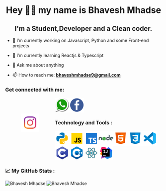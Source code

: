 



<h1 align="center">Hey 👋🏻 my name is Bhavesh Mhadse </h1>



<h2 align="center"> I'm a Student,Developer and a Clean coder.</h2>


- 🔭 I’m currently working on Javascript, Python and some Front-end projects
- 🌱 I’m currently learning Reactjs & Typescript


- 💬 Ask me about anything
- 📫 How to reach me: **bhaveshmhadse9@gmail.com**

<h3 align="left">Get connected with me: </h3>

<a href="https://instagram.com/bhaaaavesh__" target="blank">
  <img align="left" alt="Bhavesh's Instagram" width="60vw" src="instagram.png" style="margin: 50px;" />
</a>


<a href="https://wa.me/+919136298868" target="blank">
  <img align="left" alt="Bhavesh's Whatssapp" width="47vw" src="whatsapp.png" />
</a>

<a href="https://touch.facebook.com/bhavesh.mhadse.7" target="blank">
  <img align="center" alt="Bhavesh's Facebook" width="47vw" src="facebook.png" />
</a>


<h3 align="left"> Technology and Tools :  </h3>

  <img align="left" width="47vw" src="python.png" />
  <img align="left" width="47vw" src="js.png" />
  <img align="left" width="47vw" src="ts.png" />
  <img align="left" width="47vw" src="node.png" />
  <img align="left" width="47vw" src="html.png" />
  <img align="left" width="47vw" src="css.png" />
  <img align="left" width="47vw" src="vscode.png" />
  <img align="left" width="47vw" src="c.png" />
  <img align="left" width="47vw" src="c++.png" />
  <img align="left" width="47vw" src="react.png" />
  <img align="center" width="47vw" src="intellij.png" />
  











<h3 align="left"> 📈 My GitHub Stats : </h3>
<p>

<img src="https://github-readme-stats.vercel.app/api/top-langs?username=bhaveshmhadse&show_icons=true&theme=dark&locale=en&layout=compact" alt="Bhavesh Mhadse"/>

<img src="https://github-readme-stats.vercel.app/api?username=bhaveshmhadse&show_icons=true&theme=dark&locale=en" alt="Bhavesh Mhadse" />

</p>






